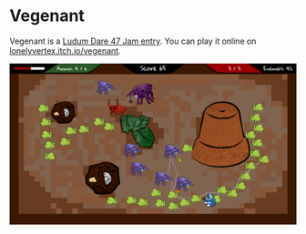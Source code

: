 # Vegenant

Vegenant is a [Ludum Dare 47 Jam entry](https://ldjam.com/events/ludum-dare/47/vegenant). You can play it online on [lonelyvertex.itch.io/vegenant](https://lonelyvertex.itch.io/vegenant).

![](promo/hordes.png)
